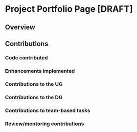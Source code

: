 # Project Portfolio Page [DRAFT]

## Overview

## Contributions

### Code contributed

### Enhancements implemented

### Contributions to the UG

### Contributions to the DG

### Contributions to team-based tasks

### Review/mentoring contributions